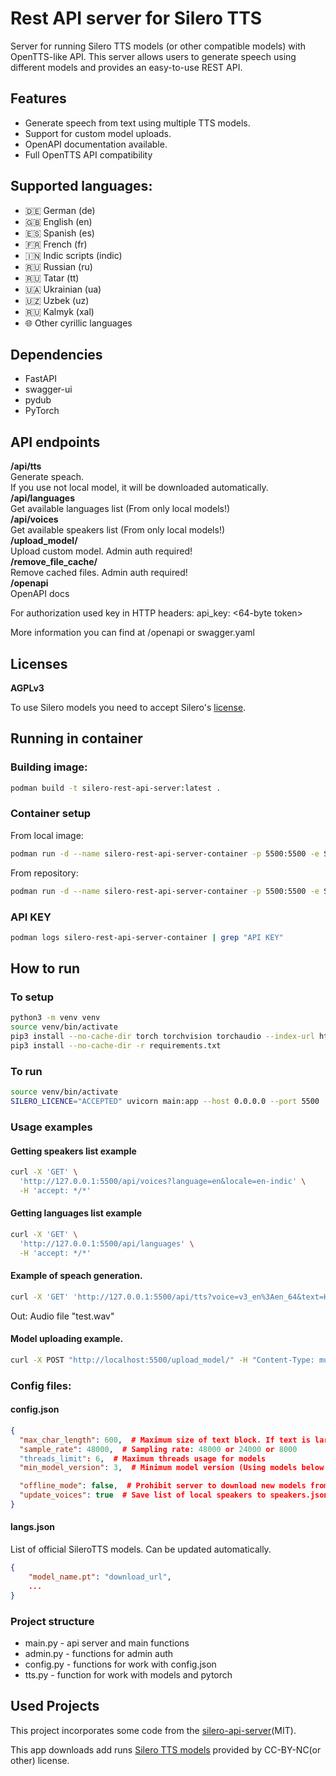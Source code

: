 # Rest API server for Silero TTS
Server for running Silero TTS models (or other compatible models) with OpenTTS-like API. 
This server allows users to generate speech using different models and provides an easy-to-use REST API.

## Features
- Generate speech from text using multiple TTS models.
- Support for custom model uploads.
- OpenAPI documentation available.
- Full OpenTTS API compatibility

## Supported languages:
* 🇩🇪 German (de)
* 🇬🇧 English (en)
* 🇪🇸 Spanish (es)
* 🇫🇷 French (fr)
* 🇮🇳 Indic scripts (indic)
* 🇷🇺 Russian (ru)
* 🇷🇺 Tatar (tt)
* 🇺🇦 Ukrainian (ua)
* 🇺🇿 Uzbek (uz)
* 🇷🇺 Kalmyk (xal)
* 🌐 Other cyrillic languages

## Dependencies
* FastAPI
* swagger-ui
* pydub
* PyTorch

## API endpoints
****/api/tts****<br>
Generate speach.<br>
If you use not local model, it will be downloaded automatically.<br>
****/api/languages****<br>
Get available languages list (From only local models!)<br>
****/api/voices****<br>
Get available speakers list (From only local models!)<br>
****/upload_model/****<br>
Upload custom model. Admin auth required!<br>
****/remove_file_cache/****<br>
Remove cached files. Admin auth required!<br>
****/openapi****<br>
OpenAPI docs

For authorization used key in HTTP headers:
api_key: <64-byte token>

More information you can find at /openapi or swagger.yaml

## Licenses

****AGPLv3****

To use Silero models you need to accept Silero's [license](https://github.com/snakers4/silero-models).

## Running in container

### Building image:
```bash
podman build -t silero-rest-api-server:latest .
```

### Container setup
From local image:
```bash
podman run -d --name silero-rest-api-server-container -p 5500:5500 -e SILERO_LICENCE=ACCEPTED silero-rest-api-server
```
From repository:
```bash
podman run -d --name silero-rest-api-server-container -p 5500:5500 -e SILERO_LICENCE=ACCEPTED yaroslavk1231/silero-rest-api-server
```
### API KEY
```bash
podman logs silero-rest-api-server-container | grep "API KEY"
```

## How to run

### To setup
```bash
python3 -m venv venv
source venv/bin/activate
pip3 install --no-cache-dir torch torchvision torchaudio --index-url https://download.pytorch.org/whl/cpu
pip3 install --no-cache-dir -r requirements.txt
```

### To run
```bash
source venv/bin/activate
SILERO_LICENCE="ACCEPTED" uvicorn main:app --host 0.0.0.0 --port 5500
```

### Usage examples
####  Getting speakers list example
```bash
curl -X 'GET' \
  'http://127.0.0.1:5500/api/voices?language=en&locale=en-indic' \
  -H 'accept: */*'
```

#### Getting languages list example
```bash
curl -X 'GET' \
  'http://127.0.0.1:5500/api/languages' \
  -H 'accept: */*'
```

#### Example of speach generation.
```bash
curl -X 'GET' 'http://127.0.0.1:5500/api/tts?voice=v3_en%3Aen_64&text=Hello%20World%21' -H 'accept: */*' --output test.wav
```
Out: Audio file "test.wav"

#### Model uploading example.
```bash
curl -X POST "http://localhost:5500/upload_model/" -H "Content-Type: multipart/form-data" -H "api_key:<YOUR API KEY>" -F "file=@v3_en.pt"
```


### Config files:
#### config.json
```json
{
  "max_char_length": 600,  # Maximum size of text block. If text is larger than this value, it will be divided to blocks.
  "sample_rate": 48000,  # Sampling rate: 48000 or 24000 or 8000
  "threads_limit": 6,  # Maximum threads usage for models
  "min_model_version": 3,  # Minimum model version (Using models below version 3 may cause problems)

  "offline_mode": false,  # Prohibit server to download new models from models.silero.ai/models/tts
  "update_voices": true  # Save list of local speakers to speakers.json
}
```
#### langs.json
List of official SileroTTS models. Can be updated automatically.  
```json
{
    "model_name.pt": "download_url",
    ...
}
```

### Project structure
* main.py - api server and main functions
* admin.py - functions for admin auth
* config.py - functions for work with config.json 
* tts.py - function for work with models and pytorch

## Used Projects

This project incorporates some code from the [silero-api-server](https://github.com/ouoertheo/silero-api-server)(MIT).

This app downloads add runs [Silero TTS models](https://github.com/snakers4/silero-models) provided by CC-BY-NC(or other) license.